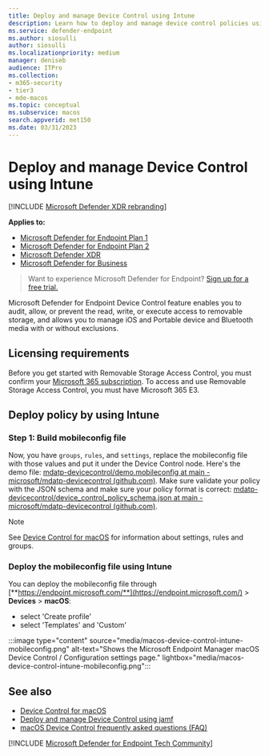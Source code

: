 ```yaml
---
title: Deploy and manage Device Control using Intune 
description: Learn how to deploy and manage device control policies using Intune.
ms.service: defender-endpoint
ms.author: siosulli
author: siosulli
ms.localizationpriority: medium
manager: deniseb
audience: ITPro
ms.collection: 
- m365-security
- tier3
- mde-macos
ms.topic: conceptual
ms.subservice: macos
search.appverid: met150
ms.date: 03/31/2023
---
```


# Deploy and manage Device Control using Intune

[!INCLUDE [Microsoft Defender XDR rebranding](../includes/microsoft-defender.md)]

**Applies to:**

- [Microsoft Defender for Endpoint Plan 1](https://go.microsoft.com/fwlink/p/?linkid=2154037)
- [Microsoft Defender for Endpoint Plan 2](https://go.microsoft.com/fwlink/p/?linkid=2154037)
- [Microsoft Defender XDR](https://go.microsoft.com/fwlink/?linkid=2118804)
- [Microsoft Defender for Business](/microsoft-365/security/defender-business)


> Want to experience Microsoft Defender for Endpoint? [Sign up for a free trial.](https://signup.microsoft.com/create-account/signup?products=7f379fee-c4f9-4278-b0a1-e4c8c2fcdf7e&ru=https://aka.ms/MDEp2OpenTrial?ocid=docs-wdatp-exposedapis-abovefoldlink)

Microsoft Defender for Endpoint Device Control feature enables you to audit, allow, or prevent the read, write, or execute access to removable storage, and allows you to manage iOS and Portable device and Bluetooth media with or without exclusions.

## Licensing requirements

Before you get started with Removable Storage Access Control, you must confirm your [Microsoft 365 subscription](https://www.microsoft.com/microsoft-365/compare-microsoft-365-enterprise-plans?rtc=3). To access and use Removable Storage Access Control, you must have Microsoft 365 E3.

## Deploy policy by using Intune

### Step 1: Build mobileconfig file

Now, you have `groups`, `rules`, and `settings`, replace the mobileconfig file with those values and put it under the Device Control node. Here's the demo file: [mdatp-devicecontrol/demo.mobileconfig at main - microsoft/mdatp-devicecontrol (github.com)](https://github.com/microsoft/mdatp-devicecontrol/blob/main/macOS/mobileconfig/demo.mobileconfig). Make sure validate your policy with the JSON schema and make sure your policy format is correct: [mdatp-devicecontrol/device_control_policy_schema.json at main - microsoft/mdatp-devicecontrol (github.com)](https://github.com/microsoft/mdatp-devicecontrol/blob/main/macOS/policy/device_control_policy_schema.json).

> [!NOTE]
> See [Device Control for macOS](mac-device-control-overview.md) for information about settings, rules and groups.

### Deploy the mobileconfig file using Intune

You can deploy the mobileconfig file through [**https://endpoint.microsoft.com/**](https://endpoint.microsoft.com/) > **Devices** > **macOS**:

- select 'Create profile'
- select 'Templates' and 'Custom'

:::image type="content" source="media/macos-device-control-intune-mobileconfig.png" alt-text="Shows the Microsoft Endpoint Manager macOS Device Control / Configuration settings page." lightbox="media/macos-device-control-intune-mobileconfig.png":::

## See also

- [Device Control for macOS](mac-device-control-overview.md)
- [Deploy and manage Device Control using jamf](mac-device-control-jamf.md)
- [macOS Device Control frequently asked questions (FAQ)](mac-device-control-faq.md)

[!INCLUDE [Microsoft Defender for Endpoint Tech Community](../includes/defender-mde-techcommunity.md)]
